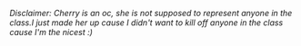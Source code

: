 _Disclaimer: Cherry is an oc, she is not supposed to represent anyone in the class.I just made her up cause I didn't want to kill off anyone in the class cause I'm the nicest :)_
